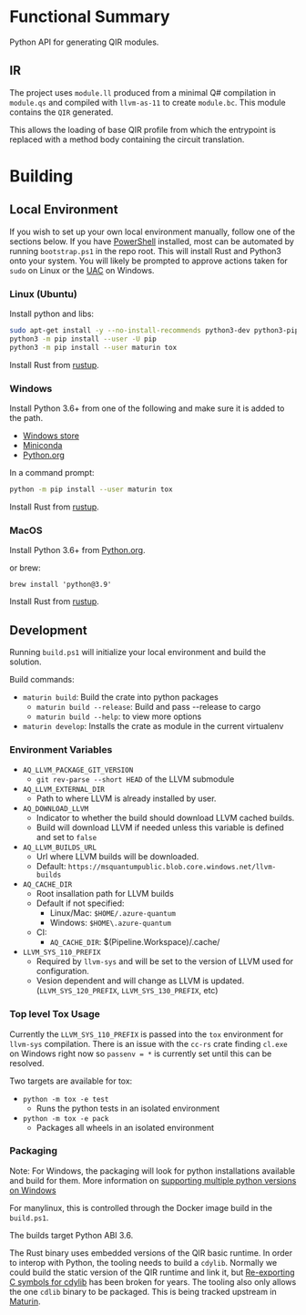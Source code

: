 # Functional Summary

Python API for generating QIR modules.

## IR

The project uses `module.ll` produced from a minimal Q# compilation in `module.qs` and compiled with `llvm-as-11` to create `module.bc`. This module contains the `QIR` generated.

This allows the loading of base QIR profile from which the entrypoint is replaced with a method body containing the circuit translation.

# Building

## Local Environment

If you wish to set up your own local environment manually, follow one of the sections below. If you have [PowerShell](https://github.com/PowerShell/PowerShell) installed, most can be automated by running `bootstrap.ps1` in the repo root. This will install Rust and Python3 onto your system. You will likely be prompted to approve actions taken for `sudo` on Linux or the [UAC](https://docs.microsoft.com/en-us/windows/security/identity-protection/user-account-control/user-account-control-overview) on Windows.

### Linux (Ubuntu)

Install python and libs:

```bash
sudo apt-get install -y --no-install-recommends python3-dev python3-pip
python3 -m pip install --user -U pip
python3 -m pip install --user maturin tox
```

Install Rust from [rustup](https://rustup.rs/).

### Windows

Install Python 3.6+ from one of the following and make sure it is added to the path.
- [Windows store](https://docs.microsoft.com/en-us/windows/python/beginners#install-python)
- [Miniconda](https://docs.conda.io/en/latest/miniconda.html#latest-miniconda-installer-links)
- [Python.org](https://www.python.org/downloads/)

In a command prompt:

```bash
python -m pip install --user maturin tox
```

Install Rust from [rustup](https://rustup.rs/).

### MacOS

Install Python 3.6+ from [Python.org](https://www.python.org/downloads/macos/).

or brew:
```
brew install 'python@3.9'
```

Install Rust from [rustup](https://rustup.rs/).

## Development

Running `build.ps1` will initialize your local environment and build the solution.

Build commands:
- `maturin build`: Build the crate into python packages
  - `maturin build --release`: Build and pass --release to cargo
  - `maturin build --help`: to view more options
- `maturin develop`: Installs the crate as module in the current virtualenv

### Environment Variables

- `AQ_LLVM_PACKAGE_GIT_VERSION`
  - `git rev-parse --short HEAD` of the LLVM submodule
- `AQ_LLVM_EXTERNAL_DIR`
  - Path to where LLVM is already installed by user.
- `AQ_DOWNLOAD_LLVM`
  - Indicator to whether the build should download LLVM cached builds.
  - Build will download LLVM if needed unless this variable is defined and set to `false`
- `AQ_LLVM_BUILDS_URL`
  - Url where LLVM builds will be downloaded.
  - Default: `https://msquantumpublic.blob.core.windows.net/llvm-builds`
- `AQ_CACHE_DIR`
  - Root insallation path for LLVM builds
  - Default if not specified:
    - Linux/Mac: `$HOME/.azure-quantum`
    - Windows: `$HOME\.azure-quantum`
  - CI:
    - `AQ_CACHE_DIR`: $(Pipeline.Workspace)/.cache/
- `LLVM_SYS_110_PREFIX`
  - Required by `llvm-sys` and will be set to the version of LLVM used for configuration.
  - Vesion dependent and will change as LLVM is updated. (`LLVM_SYS_120_PREFIX`, `LLVM_SYS_130_PREFIX`, etc)

### Top level Tox Usage

Currently the `LLVM_SYS_110_PREFIX` is passed into the `tox` environment for `llvm-sys` compilation. There is an issue with the `cc-rs` crate finding `cl.exe` on Windows right now so `passenv = *` is currently set until this can be resolved.

Two targets are available for tox:
- `python -m tox -e test`
  - Runs the python tests in an isolated environment
- `python -m tox -e pack`
  - Packages all wheels in an isolated environment

### Packaging

Note: For Windows, the packaging will look for python installations available and build for them. More information on [supporting multiple python versions on Windows](https://tox.readthedocs.io/en/latest/developers.html?highlight=windows#multiple-python-versions-on-windows)

For manylinux, this is controlled through the Docker image build in the `build.ps1`.

The builds target Python ABI 3.6.

The Rust binary uses embedded versions of the QIR basic runtime. In order to interop
with Python, the tooling needs to build a `cdylib`. Normally we could build the
static version of the QIR runtime and link it, but [Re-exporting C symbols for cdylib](https://github.com/rust-lang/rfcs/issues/2771) has been broken for years.
The tooling also only allows the one `cdlib` binary to be packaged. This is being
tracked upstream in [Maturin](https://github.com/PyO3/maturin/issues/258).
